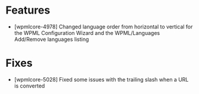 # Features
* [wpmlcore-4978] Changed language order from horizontal to vertical for the WPML Configuration Wizard and the WPML/Languages Add/Remove languages listing

# Fixes
* [wpmlcore-5028] Fixed some issues with the trailing slash when a URL is converted
